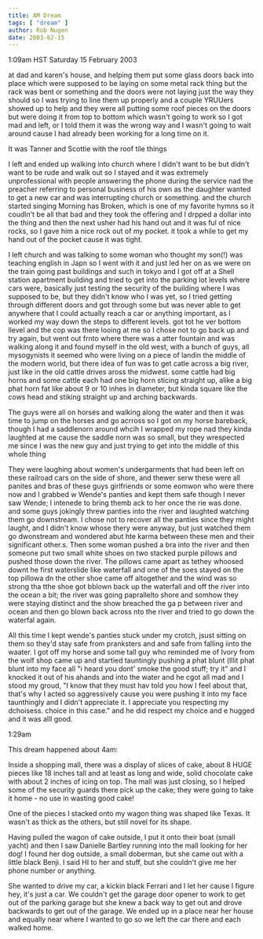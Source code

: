 ```yaml
---
title: AM Dream
tags: [ "dream" ]
author: Rob Nugen
date: 2003-02-15
---
```


<p class=date>1:09am HST Saturday 15 February 2003</p>

<p class=dream>at dad and karen's house, and helping them put some
glass doors back into place which were supposed to be laying on some
metal rack thing but the rack was bent or something and the doors were
not laying just the way they should so I was trying to line them up
properly and a couple YRUUers showed up to help and they were all
putting some roof pieces on the doors but were doing it from top to
bottom which wasn't going to work so I got mad and left, or I told
them it was the wrong way and I wasn't going to wait around cause I
had already been working for a long time on it.</p>

<p class=dream>It was Tanner and Scottie with the roof tile things</p>

<p class=dream>I left and ended up walking into church where I didn't
want to be but didn't want to be rude and walk out so I stayed and it
was extremely unprofessional with people answering the phone during
the service nad the preacher referring to personal business of his own
as the daughter wanted to get a new car and was interrupting church or
something. and the church started singing Morning has Broken, which is
one of my favorite hymns so it coudln't be all that bad and they took
the offering and I drpped a dollar into the thing and then the next
usher had his hand out and it was ful of nice rocks, so I gave him a
nice rock out of my pocket.  it took a while to get my hand out of the
pocket cause it was tight.</p>

<p class=dream>I left church and was talking to some woman who thought
my son(!) was teaching english in Japn so I went with it and just led
her on as we were on the train going past buildings and such in tokyo
and I got off at a Shell station apartment building and tried to get
into the parking lot levels where cars were, basically just testing the
security of the building where I was supposed to be, but they didn't
know who I was yet, so I tried getting through different doors and got
through some but was never able to get anywhere that I could actually
reach a car or anything important, as I worked my way down the steps to
different levels.  got tot he ver bottom llevel and the cop was there
looing at me so I chose not to go back up and try again, but went out
frnto where there was a atter fountain and was walking along it and
found myself in the old west, with a bunch of guys, all mysogynists it
seemed who were living on a piece of landin the middle of the modern
world, but there idea of fun was to get catle across a big river, just
like in the old cattle drives aross the midwest.  some cattle had big
horns and some cattle each had one big horn sticing straight up, alike
a big phat horn fat like about 9 or 10 inhes in diameter, but kinda
square like the cows head and stiking straight up and arching
backwards.</p>

<p class=dream>The guys were all on horses and walking along the water
and then it was time to jump on the horses and go acrross so I got on
my horse bareback, though I had a saddlenorn around whcih I wrapped my
rope nad they kinda laughted at me cause the saddle norn was so
small, but they wrespected me since I was the new guy and just trying
to get into the middle of this whole thing</p>

<p class=dream>They were laughing about women's undergarments that had
been left on these railroad cars on the side of shore, and thewer serw
these were all panites and bras of these guys girlfriends or some
eomwon who were there now and I grabbed w Wende's panties and kept
them safe though I never saw Wende; I intenede to bring themb ack to
her once the rie was done. and some guys jokingly threw panties into
the river and laughted watching them go downstream.  I chose not to
recover all the panties since they might laught, and I didn't know
whose thery were anyway, but just watched them go dwonstream and
wondered abut hte karma between these men and their significant
other.s.  Then some woman pushed a bra into the river and then someone
put two small white shoes on two stacked purple pillows and pushed
those down the river.  The pillows came apart as tethey whoosed downt
he first waterslide like waterfall and one of the soes stayed on the
top pillowa dn the other shoe came off altogether and the wind was so
strong tha tthe shoe got bblown back up the waterfall and off the
river into the ocean a bit; the river was going paprallelto shore and
somhow they were staying distinct and the show breached the ga p
between river and ocean and then go blown back across nto the river
and tried to go down the waterfal again.</p>

<p class=dream>All this time I kept wende's panties stuck under my
crotch, jsust sitting on them so they'd stay safe from pranksters and
and safe from falling iinto the waater.  I got off my horse and some
tall guy who reminded me of Ivory from the wolf shop came up and
startied tauntingly pushing a phat blunt (lllit phat blunt into my
face all "i heard you dont' smoke the good stuff; try it" and I
knocked it out of his ahands and into the water and he cgot all mad
and I stood my groud, "I know that they must hav told you how I feel
about that, that's why I acted so aggressively cause you were pushing
it into my face taunthingly and I didn't appreciate it.  I appreciate
you respecting my dchoisess.  choice in this case."  and he did
respect my choice and e hugged and it was alll good.</p>

<p class=date>1:29am</p></p>

<p>This dream happened about 4am:</p>

<p class=dream>Inside a shopping mall, there was a display of slices
of cake, about 8 HUGE pieces like 18 inches tall and at least as long
and wide, solid chocolate cake with about 2 inches of icing on top.
The mall was just closing, so I helped some of the security guards
there pick up the cake; they were going to take it home - no use in
wasting good cake!</p>

<p class=dream>One of the pieces I stacked onto my wagon thing was
shaped like Texas.  It wasn't as thick as the others, but still novel
for its shape.</p>

<p class=dream>Having pulled the wagon of cake outside, I put it onto
their boat (small yacht) and then I saw Danielle Bartley running into
the mall looking for her dog!  I found her dog outside, a small
doberman, but she came out with a little black Benji.  I said HI to
her and stuff, but she couldn't give me her phone number or
anything.</p>

<p class=dream>She wanted to drive my car, a kickin black Ferrari and
I let her cause I figure hey, it's just a car.  We couldn't get the
garage door opener to work to get out of the parking garage but she
knew a back way to get out and drove backwards to get out of the
garage.  We ended up in a place near her house and equally near where
I wanted to go so we left the car there and each walked home.</p>
